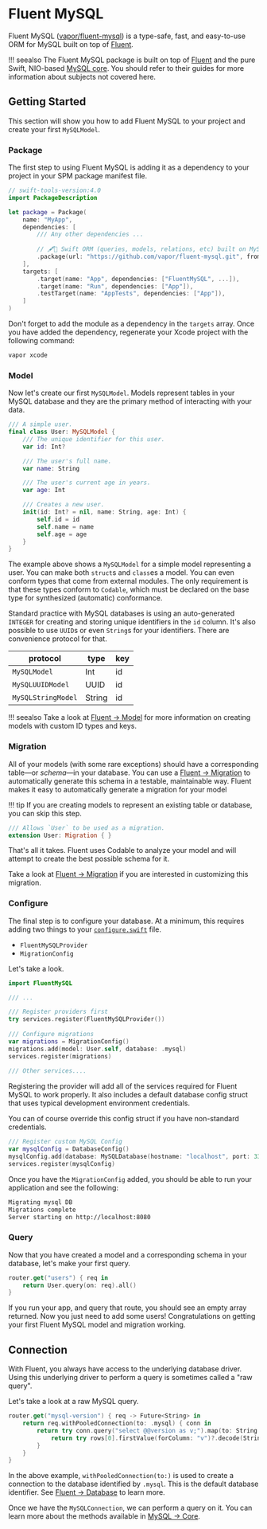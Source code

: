# Fluent MySQL

Fluent MySQL ([vapor/fluent-mysql](https://github.com/vapor/fluent-mysql)) is a type-safe, fast, and easy-to-use ORM for MySQL built on top of [Fluent](../fluent/getting-started.md).

!!! seealso
    The Fluent MySQL package is built on top of [Fluent](../fluent/getting-started.md) and the pure Swift, NIO-based [MySQL core](core.md). You should refer to their guides for more information about subjects not covered here.

## Getting Started

This section will show you how to add Fluent MySQL to your project and create your first `MySQLModel`.

### Package

The first step to using Fluent MySQL is adding it as a dependency to your project in your SPM package manifest file.

```swift
// swift-tools-version:4.0
import PackageDescription

let package = Package(
    name: "MyApp",
    dependencies: [
        /// Any other dependencies ...
        
        // 🖋🐬 Swift ORM (queries, models, relations, etc) built on MySQL.
        .package(url: "https://github.com/vapor/fluent-mysql.git", from: "3.0.0-rc"),
    ],
    targets: [
        .target(name: "App", dependencies: ["FluentMySQL", ...]),
        .target(name: "Run", dependencies: ["App"]),
        .testTarget(name: "AppTests", dependencies: ["App"]),
    ]
)
```

Don't forget to add the module as a dependency in the `targets` array. Once you have added the dependency, regenerate your Xcode project with the following command:

```sh
vapor xcode
```

### Model

Now let's create our first `MySQLModel`. Models represent tables in your MySQL database and they are the primary method of interacting with your data. 

```swift
/// A simple user.
final class User: MySQLModel {
    /// The unique identifier for this user.
    var id: Int?

    /// The user's full name.
    var name: String

    /// The user's current age in years.
    var age: Int

    /// Creates a new user.
    init(id: Int? = nil, name: String, age: Int) {
        self.id = id
        self.name = name
        self.age = age
    }
}
```

The example above shows a `MySQLModel` for a simple model representing a user. You can make both `struct`s and `class`es a model. You can even conform types that come from external modules. The only requirement is that these types conform to `Codable`, which must be declared on the base type for synthesized (automatic) conformance.

Standard practice with MySQL databases is using an auto-generated `INTEGER` for creating and storing unique identifiers in the `id` column. It's also possible to use `UUID`s or even `String`s for your identifiers. There are convenience protocol for that. 

|protocol               |type  |key|
|-----------------------|------|---|
|`MySQLModel`      |Int   |id |
|`MySQLUUIDModel`  |UUID  |id |
|`MySQLStringModel`|String|id |

!!! seealso
    Take a look at [Fluent &rarr; Model](../fluent/models.md) for more information on creating models with custom ID types and keys.
    
### Migration

All of your models (with some rare exceptions) should have a corresponding table&mdash;or _schema_&mdash;in your database. You can use a [Fluent &rarr; Migration](../fluent/migrations.md) to automatically generate this schema in a testable, maintainable way. Fluent makes it easy to automatically generate a migration for your model

!!! tip
    If you are creating models to represent an existing table or database, you can skip this step.
    
```swift
/// Allows `User` to be used as a migration.
extension User: Migration { }
```

That's all it takes. Fluent uses Codable to analyze your model and will attempt to create the best possible schema for it.

Take a look at [Fluent &rarr; Migration](../fluent/migrations.md) if you are interested in customizing this migration.

### Configure

The final step is to configure your database. At a minimum, this requires adding two things to your [`configure.swift`](../getting-started/structure.md#configureswift) file.

- `FluentMySQLProvider`
- `MigrationConfig`

Let's take a look.

```swift
import FluentMySQL

/// ...

/// Register providers first
try services.register(FluentMySQLProvider())
    
/// Configure migrations
var migrations = MigrationConfig()
migrations.add(model: User.self, database: .mysql)
services.register(migrations)
    
/// Other services....
```

Registering the provider will add all of the services required for Fluent MySQL to work properly. It also includes a default database config struct that uses typical development environment credentials. 

You can of course override this config struct if you have non-standard credentials.

```swift
/// Register custom MySQL Config
var mysqlConfig = DatabaseConfig()
mysqlConfig.add(database: MySQLDatabase(hostname: "localhost", port: 3306, user: "testUser", password: "testPwd", database: "vapor"), as: .mysql)
services.register(mysqlConfig)
```

Once you have the `MigrationConfig` added, you should be able to run your application and see the following:

```sh
Migrating mysql DB
Migrations complete
Server starting on http://localhost:8080
```

### Query

Now that you have created a model and a corresponding schema in your database, let's make your first query.

```swift
router.get("users") { req in
    return User.query(on: req).all()
}
```

If you run your app, and query that route, you should see an empty array returned. Now you just need to add some users! Congratulations on getting your first Fluent MySQL model and migration working.

## Connection

With Fluent, you always have access to the underlying database driver. Using this underlying driver to perform a query is sometimes called a "raw query".

Let's take a look at a raw MySQL query.

```swift
router.get("mysql-version") { req -> Future<String> in
    return req.withPooledConnection(to: .mysql) { conn in
        return try conn.query("select @@version as v;").map(to: String.self) { rows in
            return try rows[0].firstValue(forColumn: "v")?.decode(String.self) ?? "n/a"
        }
    }
}
```

In the above example, `withPooledConnection(to:)` is used to create a connection to the database identified by `.mysql`. This is the default database identifier. See [Fluent &rarr; Database](../fluent/database.md#identifier) to learn more.

Once we have the `MySQLConnection`, we can perform a query on it. You can learn more about the methods available in [MySQL &rarr; Core](core.md).